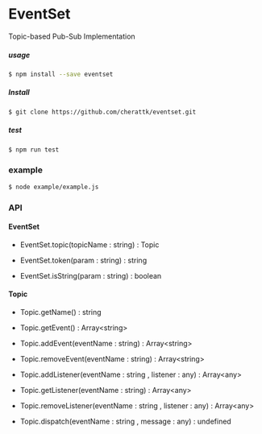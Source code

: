 # EventSet
Topic-based Pub-Sub Implementation

##### usage
```bash
$ npm install --save eventset
```
##### Install
```bash
$ git clone https://github.com/cherattk/eventset.git
``` 
##### test
```bash
$ npm run test
```

### example
```bash
$ node example/example.js
```

### API
#### EventSet

- EventSet.topic(topicName : string) : Topic

- EventSet.token(param : string) : string

- EventSet.isString(param : string) : boolean 

#### Topic

- Topic.getName() : string

- Topic.getEvent() : Array\<string\>

- Topic.addEvent(eventName : string) : Array\<string\>

- Topic.removeEvent(eventName : string) : Array\<string\>

- Topic.addListener(eventName : string , listener : any) : Array\<any\>

- Topic.getListener(eventName : string) : Array\<any\>

- Topic.removeListener(eventName : string , listener : any) : Array\<any\>

- Topic.dispatch(eventName : string , message : any) : undefined